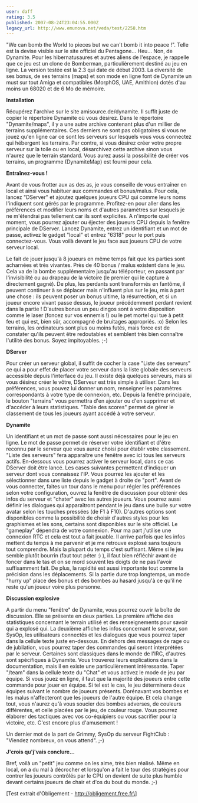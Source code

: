 ```yaml
---
user: daff
rating: 3.5
published: 2007-08-24T23:04:55.000Z
legacy_url: http://www.emunova.net/veda/test/2258.htm
---
```

"We can bomb the World to pieces but we can't bomb it into peace !". Telle est la devise visible sur le site officiel du Pentagone... Heu... Non, de Dynamite. Pour les hibernatusaures et autres aliens de l'espace, je rappelle que ce jeu est un clone de Bomberman, particulièrement destiné au jeu en ligne. La version testée est la 2.3 qui date de début 2003\. La diversité de ses bonus, de ses terrains (maps) et son mode en ligne font de Dynamite un must sur tout Amiga et compatibles (MorphOS, UAE, Amithlon) dotés d'au moins un 68020 et de 6 Mo de mémoire.  

  

**Installation**  

  

Récupérez l'archive sur le site amisource.de/dynamite. Il suffit juste de copier le répertoire Dynamite où vous désirez. Dans le répertoire "Dynamite/maps", il y a une autre archive contenant plus d'un millier de terrains supplémentaires. Ces derniers ne sont pas obligatoires si vous ne jouez qu'en ligne car ce sont les serveurs sur lesquels vous vous connectez qui hébergent les terrains. Par contre, si vous désirez créer votre propre serveur sur la toile ou en local, désarchivez cette archive sinon vous n'aurez que le terrain standard. Vous aurez aussi la possibilité de créer vos terrains, un programme (DynamiteMap) est fourni pour cela.  

  

**Entraînez-vous !**  

  

Avant de vous frotter aux as des as, je vous conseille de vous entraîner en local et ainsi vous habituer aux commandes et bonus/malus. Pour cela, lancez "DServer" et ajoutez quelques joueurs CPU qui comme leurs noms l'indiquent sont gérés par le programme. Profitez-en pour aller dans les préférences et modifier leurs noms et d'autres paramètres sur lesquels je ne m'étendrai pas tellement car ils sont explicites. A n'importe quel moment, vous pourrez ajouter ou éjecter des joueurs CPU depuis la fenêtre principale de DServer. Lancez Dynamite, entrez un identifiant et un mot de passe, activez le gadget "local" et entrez "6318" pour le port puis connectez-vous. Vous voilà devant le jeu face aux joueurs CPU de votre serveur local.  

  

Le fait de jouer jusqu'à 8 joueurs en même temps fait que les parties sont acharnées et très vivantes. Près de 40 bonus / malus existent dans le jeu. Cela va de la bombe supplémentaire jusqu'au téléporteur, en passant par l'invisibilité ou au drapeau de la victoire (le premier qui le capture à directement gagné). De plus, les perdants sont transformés en fantôme, il peuvent continuer à se déplacer mais n'influent plus sur le jeu, mis à part une chose : ils peuvent poser un bonus ultime, la résurrection, et si un joueur encore vivant passe dessus, le joueur précédemment perdant revient dans la partie ! D'autres bonus un peu dingos sont à votre disposition comme le laser (foncez sur vos ennemis !) ou le pet mortel qui tue à petit feu et qui est, bien sûr, accompagné de bruitages appropriés. :o) Selon les terrains, les ordinateurs sont plus ou moins futés, mais force est de constater qu'ils peuvent être redoutables et semblent très bien connaître l'utilité des bonus. Soyez impitoyables. ;-)  

  

**DServer**  

  

Pour créer un serveur global, il suffit de cocher la case "Liste des serveurs" ce qui a pour effet de placer votre serveur dans la liste globale des serveurs accessible depuis l'interface du jeu. Il existe déjà quelques serveurs, mais si vous désirez créer le vôtre, DServeur est très simple à utiliser. Dans les préférences, vous pouvez lui donner un nom, renseigner les paramètres correspondants à votre type de connexion, etc. Depuis la fenêtre principale, le bouton "terrains" vous permettra d'en ajouter ou d'en supprimer et d'accéder à leurs statistiques. "Table des scores" permet de gérer le classement de tous les joueurs ayant accédé à votre serveur.  

  

**Dynamite**  

  

Un identifiant et un mot de passe sont aussi nécessaires pour le jeu en ligne. Le mot de passe permet de réserver votre identifiant et d'être reconnu par le serveur que vous aurez choisi pour établir votre classement. "Liste des serveurs" fera apparaître une fenêtre avec ici tous les serveurs actifs. En-dessous vous pourrez activer le serveur local, dans ce cas DServer doit être lancé. Les cases suivantes permettent d'indiquer un serveur dont vous connaissez l'IP. Vous pourrez les ajouter et les sélectionner dans une liste depuis le gadget à droite de "port". Avant de vous connecter, faites un tour dans le menu pour régler les préférences selon votre configuration, ouvrez la fenêtre de discussion pour obtenir des infos du serveur et "chater" avec les autres joueurs. Vous pourrez aussi définir les dialogues qui apparaîtront pendant le jeu dans une bulle sur votre avatar selon les touches pressées (de F1 à F10). D'autres options sont disponibles comme la possibilité de choisir d'autres styles pour les graphismes et les sons, certains sont disponibles sur le site officiel. Le "gameplay" dépendra de votre connexion. Pour ma part j'utilise une connexion RTC et cela est tout a fait jouable. Il arrive parfois que les infos mettent du temps à me parvenir et je me retrouve explosé sans toujours tout comprendre. Mais la plupart du temps c'est suffisant. Même si le jeu semble plutôt bourrin (faut tout péter :) ), il faut bien réfléchir avant de foncer dans le tas et on se mord souvent les doigts de ne pas l'avoir suffisamment fait. De plus, la rapidité est aussi importante tout comme la précision dans les déplacements. Si la partie dure trop longtemps, un mode "hurry up" place des bonus et des bombes au hasard jusqu'à ce qu'il ne reste qu'un joueur voire plus personne.  

  

**Discussion explosive**  

  

A partir du menu "fenêtre" de Dynamite, vous pourrez ouvrir la boîte de discussion. Elle se présente en deux parties. La première affiche des statistiques concernant le terrain utilisé et des renseignements pour savoir qui a explosé qui. La deuxième affiche les infos concernant le serveur, son SysOp, les utilisateurs connectés et les dialogues que vous pourrez taper dans la cellule texte juste en-dessous. En dehors des messages de rage ou de jubilation, vous pourrez taper des commandes qui seront interprétées par le serveur. Certaines sont classiques dans le monde de l'IRC, d'autres sont spécifiques à Dynamite. Vous trouverez leurs explications dans la documentation, mais il en existe une particulièrement intéressante. Taper "/team" dans la cellule texte du "Chat" et vous activez le mode de jeu par équipe. Si vous jouez en ligne, il faut que la majorité des joueurs entre cette commande pour jouer en équipe. Si tel est le cas, le jeu déterminera deux équipes suivant le nombre de joueurs présents. Dorénavant vos bombes et les malus n'affecteront que les joueurs de l'autre équipe. Et cela change tout, vous n'aurez qu'à vous soucier des bombes adverses, de couleurs différentes, et celle placées par le jeu, de couleur rouge. Vous pourrez élaborer des tactiques avec vos co-équipiers ou vous sacrifier pour la victoire, etc. C'est encore plus d'amusement !  

  

Un dernier mot de la part de Grimmy, SysOp du serveur FightClub : "Viendez nombreux, on vous attend". ;-)  

  

**J'crois qu'j'vais conclure...**  

  

Bref, voilà un "petit" jeu comme on les aime, très bien réalisé. Même en local, on a du mal à décrocher et lorsqu'on a fait le tour des stratégies pour contrer les joueurs contrôlés par le CPU on devient de suite plus humble devant certains joueurs de chair et d'os du bout du monde. ;-)  

  

\[Test extrait d'Obligement - http://obligement.free.fr\]